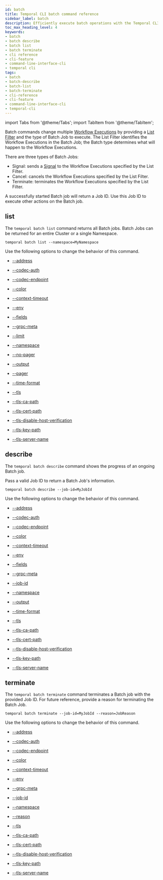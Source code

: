 ```yaml
---
id: batch
title: Temporal CLI batch command reference
sidebar_label: batch
description: Efficiently execute batch operations with the Temporal CLI. Automate and manage bulk operations seamlessly.
toc_max_heading_level: 4
keywords:
- batch
- batch describe
- batch list
- batch terminate
- cli reference
- cli-feature
- command-line-interface-cli
- temporal cli
tags:
- batch
- batch-describe
- batch-list
- batch-terminate
- cli-reference
- cli-feature
- command-line-interface-cli
- temporal-cli
---
```


<!-- THIS FILE IS GENERATED. DO NOT EDIT THIS FILE DIRECTLY -->

import Tabs from '@theme/Tabs';
import TabItem from '@theme/TabItem';

Batch commands change multiple [Workflow Executions](/workflows#workflow-execution) by providing a [List Filter](/clusters#visibility) and the type of Batch Job to execute.
The List Filter identifies the Workflow Executions in the Batch Job; the Batch type determines what will happen to the Workflow Executions.

There are three types of Batch Jobs:

- Signal: sends a [Signal](/workflows#signal) to the Workflow Executions specified by the List Filter.
- Cancel: cancels the Workflow Executions specified by the List Filter.
- Terminate: terminates the Workflow Executions specified by the List Filter.

A successfully started Batch job will return a Job ID.
Use this Job ID to execute other actions on the Batch job.

## list

The `temporal batch list` command returns all Batch jobs.
Batch Jobs can be returned for an entire Cluster or a single Namespace.

`temporal batch list --namespace=MyNamespace`

Use the following options to change the behavior of this command.

- [--address](/cli/cmd-options#address)

- [--codec-auth](/cli/cmd-options#codec-auth)

- [--codec-endpoint](/cli/cmd-options#codec-endpoint)

- [--color](/cli/cmd-options#color)

- [--context-timeout](/cli/cmd-options#context-timeout)

- [--env](/cli/cmd-options#env)

- [--fields](/cli/cmd-options#fields)

- [--grpc-meta](/cli/cmd-options#grpc-meta)

- [--limit](/cli/cmd-options#limit)

- [--namespace](/cli/cmd-options#namespace)

- [--no-pager](/cli/cmd-options#no-pager)

- [--output](/cli/cmd-options#output)

- [--pager](/cli/cmd-options#pager)

- [--time-format](/cli/cmd-options#time-format)

- [--tls](/cli/cmd-options#tls)

- [--tls-ca-path](/cli/cmd-options#tls-ca-path)

- [--tls-cert-path](/cli/cmd-options#tls-cert-path)

- [--tls-disable-host-verification](/cli/cmd-options#tls-disable-host-verification)

- [--tls-key-path](/cli/cmd-options#tls-key-path)

- [--tls-server-name](/cli/cmd-options#tls-server-name)

## describe

The `temporal batch describe` command shows the progress of an ongoing Batch job.

Pass a valid Job ID to return a Batch Job's information.

`temporal batch describe --job-id=MyJobId`

Use the following options to change the behavior of this command.

- [--address](/cli/cmd-options#address)

- [--codec-auth](/cli/cmd-options#codec-auth)

- [--codec-endpoint](/cli/cmd-options#codec-endpoint)

- [--color](/cli/cmd-options#color)

- [--context-timeout](/cli/cmd-options#context-timeout)

- [--env](/cli/cmd-options#env)

- [--fields](/cli/cmd-options#fields)

- [--grpc-meta](/cli/cmd-options#grpc-meta)

- [--job-id](/cli/cmd-options#job-id)

- [--namespace](/cli/cmd-options#namespace)

- [--output](/cli/cmd-options#output)

- [--time-format](/cli/cmd-options#time-format)

- [--tls](/cli/cmd-options#tls)

- [--tls-ca-path](/cli/cmd-options#tls-ca-path)

- [--tls-cert-path](/cli/cmd-options#tls-cert-path)

- [--tls-disable-host-verification](/cli/cmd-options#tls-disable-host-verification)

- [--tls-key-path](/cli/cmd-options#tls-key-path)

- [--tls-server-name](/cli/cmd-options#tls-server-name)

## terminate

The `temporal batch terminate` command terminates a Batch job with the provided Job ID.
For future reference, provide a reason for terminating the Batch Job.

`temporal batch terminate --job-id=MyJobId --reason=JobReason`

Use the following options to change the behavior of this command.

- [--address](/cli/cmd-options#address)

- [--codec-auth](/cli/cmd-options#codec-auth)

- [--codec-endpoint](/cli/cmd-options#codec-endpoint)

- [--color](/cli/cmd-options#color)

- [--context-timeout](/cli/cmd-options#context-timeout)

- [--env](/cli/cmd-options#env)

- [--grpc-meta](/cli/cmd-options#grpc-meta)

- [--job-id](/cli/cmd-options#job-id)

- [--namespace](/cli/cmd-options#namespace)

- [--reason](/cli/cmd-options#reason)

- [--tls](/cli/cmd-options#tls)

- [--tls-ca-path](/cli/cmd-options#tls-ca-path)

- [--tls-cert-path](/cli/cmd-options#tls-cert-path)

- [--tls-disable-host-verification](/cli/cmd-options#tls-disable-host-verification)

- [--tls-key-path](/cli/cmd-options#tls-key-path)

- [--tls-server-name](/cli/cmd-options#tls-server-name)

